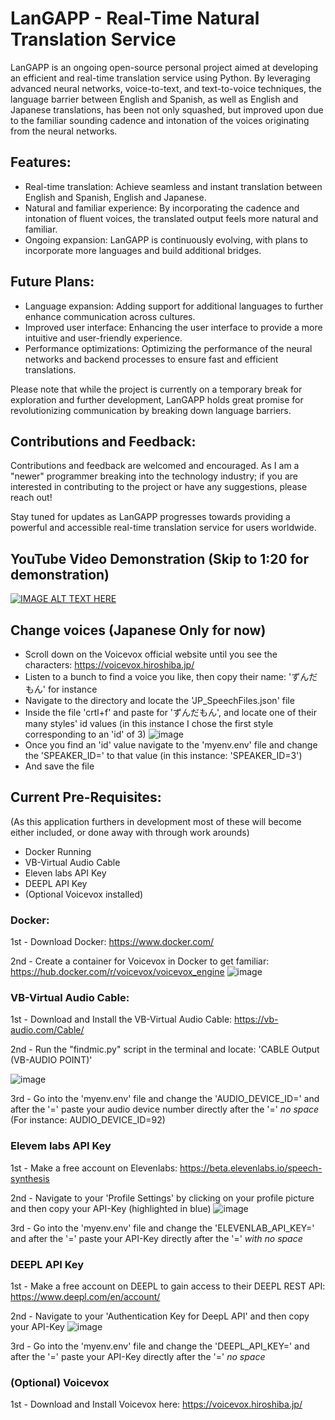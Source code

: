 # LanGAPP - Real-Time Natural Translation Service

LanGAPP is an ongoing open-source personal project aimed at developing an efficient and real-time translation service using Python. By leveraging advanced neural networks, voice-to-text, and text-to-voice techniques, the language barrier between English and Spanish, as well as English and Japanese translations, has been not only squashed, but improved upon due to the familiar sounding cadence and intonation of the voices originating from the neural networks.

## Features:
- Real-time translation: Achieve seamless and instant translation between English and Spanish, English and Japanese.
- Natural and familiar experience: By incorporating the cadence and intonation of fluent voices, the translated output feels more natural and familiar.
- Ongoing expansion: LanGAPP is continuously evolving, with plans to incorporate more languages and build additional bridges.

## Future Plans:
- Language expansion: Adding support for additional languages to further enhance communication across cultures.
- Improved user interface: Enhancing the user interface to provide a more intuitive and user-friendly experience.
- Performance optimizations: Optimizing the performance of the neural networks and backend processes to ensure fast and efficient translations.

Please note that while the project is currently on a temporary break for exploration and further development, LanGAPP holds great promise for revolutionizing communication by breaking down language barriers.

## Contributions and Feedback:
Contributions and feedback are welcomed and encouraged. As I am a "newer" programmer breaking into the technology industry; if you are interested in contributing to the project or have any suggestions, please reach out!

Stay tuned for updates as LanGAPP progresses towards providing a powerful and accessible real-time translation service for users worldwide.

## YouTube Video Demonstration (Skip to 1:20 for demonstration)
[![IMAGE ALT TEXT HERE](https://img.youtube.com/vi/hGzyyvre97w/0.jpg)](https://www.youtube.com/watch?v=hGzyyvre97w?t=80)


## Change voices (Japanese Only for now)
- Scroll down on the Voicevox official website until you see the characters: https://voicevox.hiroshiba.jp/
- Listen to a bunch to find a voice you like, then copy their name: 'ずんだもん' for instance
- Navigate to the directory and locate the 'JP_SpeechFiles.json' file
- Inside the file 'crtl+f' and paste for 'ずんだもん', and locate one of their many styles' id values (in this instance I chose the first style corresponding to an 'id' of 3)
![image](https://github.com/brezys/LanGAPP/assets/108705036/360095dd-1267-4b15-9d12-d5e9b0ecd606)
- Once you find an 'id' value navigate to the 'myenv.env' file and change the 'SPEAKER_ID=' to that value (in this instance: 'SPEAKER_ID=3')
- And save the file

## Current Pre-Requisites:
(As this application furthers in development most of these will become either included, or done away with through work arounds)
- Docker Running
- VB-Virtual Audio Cable
- Eleven labs API Key 
- DEEPL API Key 
- (Optional Voicevox installed)

### Docker:
1st - Download Docker: https://www.docker.com/

2nd - Create a container for Voicevox in Docker to get familiar: https://hub.docker.com/r/voicevox/voicevox_engine
![image](https://github.com/brezys/LanGAPP/assets/108705036/74596f79-cd8c-4964-b67d-c5fe82732b80)

### VB-Virtual Audio Cable: 
1st - Download and Install the VB-Virtual Audio Cable: https://vb-audio.com/Cable/

2nd - Run the "findmic.py" script in the terminal and locate: 'CABLE Output (VB-AUDIO POINT)'

![image](https://github.com/brezys/LanGAPP/assets/108705036/7a615c71-908b-4ccf-b05a-874c2aa4fff6)

3rd - Go into the 'myenv.env' file and change the 'AUDIO_DEVICE_ID=' and after the '=' paste your audio device number directly after the '=' *no space* (For instance: AUDIO_DEVICE_ID=92) 

### Elevem labs API Key
1st - Make a free account on Elevenlabs: https://beta.elevenlabs.io/speech-synthesis

2nd - Navigate to your 'Profile Settings' by clicking on your profile picture and then copy your API-Key (highlighted in blue)
![image](https://github.com/brezys/LanGAPP/assets/108705036/dff6ea7c-c3d7-4183-ac06-efca3293173a)

3rd - Go into the 'myenv.env' file and change the 'ELEVENLAB_API_KEY=' and after the '=' paste your API-Key directly after the '=' *with no space*

### DEEPL API Key
1st - Make a free account on DEEPL to gain access to their DEEPL REST API: https://www.deepl.com/en/account/

2nd - Navigate to your 'Authentication Key for DeepL API' and then copy your API-Key
![image](https://github.com/brezys/LanGAPP/assets/108705036/ad7c619b-49ce-4233-9777-45941125d9e5)

3rd - Go into the 'myenv.env' file and change the 'DEEPL_API_KEY=' and after the '=' paste your API-Key directly after the '=' *no space*

### (Optional) Voicevox
1st - Download and Install Voicevox here: https://voicevox.hiroshiba.jp/
